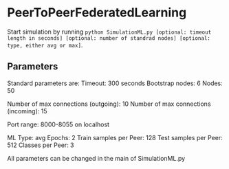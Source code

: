 # PeerToPeerFederatedLearning
Start simulation by running `python SimulationML.py [optional: timeout length in seconds] [optional: number of standrad nodes] [optional: type, either avg or max]`.
## Parameters
Standard parameters are:
Timeout: 300 seconds
Bootstrap nodes: 6
Nodes: 50

Number of max connections (outgoing): 10
Number of max connections (incoming): 15

Port range: 8000-8055 on localhost

ML Type: avg
Epochs: 2
Train samples per Peer: 128
Test samples per Peer: 512
Classes per Peer: 3

All parameters can be changed in the main of SimulationML.py
